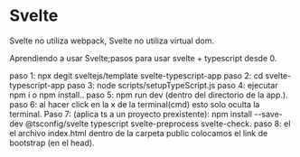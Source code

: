 # Svelte

Svelte no utiliza webpack, Svelte no utiliza virtual dom.

Aprendiendo a usar Svelte;pasos para usar svelte + typescript desde 0.

paso 1: npx degit sveltejs/template svelte-typescript-app
paso 2: cd svelte-typescript-app
paso 3: node scripts/setupTypeScript.js
paso 4: ejecutar npm i o npm install..
paso 5: npm run dev (dentro del directorio de la app.).
paso 6: al hacer click en la x de la terminal(cmd) esto solo oculta la terminal.
Paso 7: (aplica ts a un proyecto prexistente): npm install --save-dev @tsconfig/svelte typescript svelte-preprocess svelte-check.
paso 8: el el archivo index.html dentro de la carpeta public colocamos el link de bootstrap (en el head).
